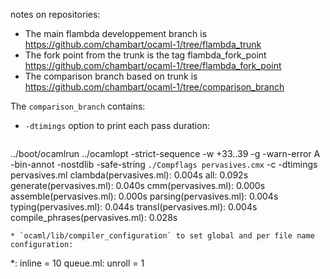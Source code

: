 
notes on repositories:
* The main flambda developpement branch is https://github.com/chambart/ocaml-1/tree/flambda_trunk
* The fork point from the trunk is the tag flambda_fork_point https://github.com/chambart/ocaml-1/tree/flambda_fork_point
* The comparison branch based on trunk is https://github.com/chambart/ocaml-1/tree/comparison_branch

The `comparison_branch` contains:
* `-dtimings` option to print each pass duration:
    ```
../boot/ocamlrun ../ocamlopt -strict-sequence -w +33..39 -g -warn-error A -bin-annot -nostdlib -safe-string `./Compflags pervasives.cmx` -c -dtimings pervasives.ml
clambda(pervasives.ml): 0.004s
all: 0.092s
generate(pervasives.ml): 0.040s
cmm(pervasives.ml): 0.000s
assemble(pervasives.ml): 0.000s
parsing(pervasives.ml): 0.004s
typing(pervasives.ml): 0.044s
transl(pervasives.ml): 0.004s
compile_phrases(pervasives.ml): 0.028s
```
* `ocaml/lib/compiler_configuration` to set global and per file name configuration:
```
*: inline = 10
queue.ml: unroll = 1
```
